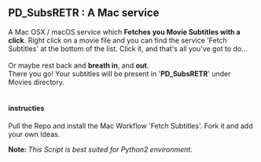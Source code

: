 <h2><b> PD_SubsRETR : A Mac service</b></h2>

A Mac OSX / macOS service which <b>Fetches you Movie Subtitles with a click</b>.
Right click on a movie file and you can find the service 'Fetch Subtitles' at the bottom of the list.
Click it, and that's all you've got to do... <br><br>
Or maybe rest back and <b>breath in</b>, and <b>out</b>.<br> There you go! Your subtitles will be present in '<b>PD_SubsRETR</b>' under Movies directory.
<br><br>

<h4>instructies</h4>
<p>Pull the Repo and install the Mac Workflow 'Fetch Subtitles'.
Fork it and add your own Ideas.</p>

<b>Note: </b> <i>This Script is best suited for Python2 environment.</i>

